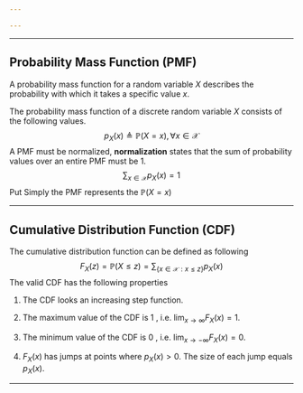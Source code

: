 ```yaml
---

---
```

___
## Probability Mass Function (PMF)
A probability mass function for a random variable $X$ describes the probability with which it takes a specific value $x$.

The probability mass function of a discrete random variable $X$ consists of the following values.
$$
p_X(x) \triangleq \mathbb{P}(X=x), \forall x \in \mathcal{X}
$$
A PMF must be normalized, **normalization** states that the sum of probability values over an entire PMF must be 1. 
$$
\sum_{x \in \mathcal{X}} p_X(x)=1
$$
Put Simply the PMF represents the $\mathbb{P}(X = x)$ 
___
## Cumulative Distribution Function (CDF)
The cumulative distribution function can be defined as following
$$
F_X(z)=\mathbb{P}(X \leq z)=\sum_{\{x \in \mathcal{X}: x \leq z\}} p_X(x)
$$
The valid CDF has the following properties

1. The CDF looks an increasing step function.

2. The maximum value of the CDF is 1 , i.e. $\lim _{x \rightarrow \infty} F_X(x)=1$.

3. The minimum value of the CDF is 0 , i.e. $\lim _{x \rightarrow-\infty} F_X(x)=0$.

4. $F_X(x)$ has jumps at points where $p_X(x)>0$. The size of each jump equals $p_X(x)$.

---
